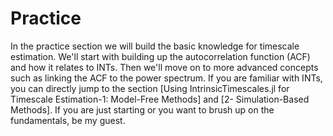 # Practice

In the practice section we will build the basic knowledge for timescale estimation. We'll start with 
building up the autocorrelation function (ACF) and how it relates to INTs.  Then 
we'll move on to more advanced concepts such as linking the ACF to the power spectrum. 
If you are familiar with INTs, you can directly 
jump to the section [Using IntrinsicTimescales.jl for Timescale Estimation-1: Model-Free Methods] and [2- Simulation-Based Methods]. If you are just starting or you want to brush up on the fundamentals, be my guest. 

